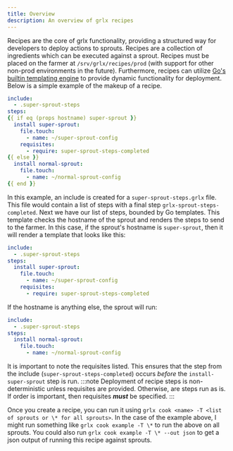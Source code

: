 ```yaml
---
title: Overview
description: An overview of grlx recipes
---
```

Recipes are the core of grlx functionality, providing a structured way for developers to deploy actions to sprouts. Recipes are a collection of ingredients which can be executed against a sprout. Recipes must be placed on the farmer at `/srv/grlx/recipes/prod` (with support for other non-prod environments in the future). Furthermore, recipes can utilize [Go's builtin templating engine](https://pkg.go.dev/text/template) to provide dynamic functionality for deployment. Below is a simple example of the makeup of a recipe.
```yaml
include:
  - .super-sprout-steps
steps:
{{ if eq (props hostname) super-sprout }}
  install super-sprout:
    file.touch:
      - name: ~/super-sprout-config
    requisites:
      - require: super-sprout-steps-completed
{{ else }}
  install normal-sprout:
    file.touch:
      - name: ~/normal-sprout-config
{{ end }}
```
In this example, an include is created for a `super-sprout-steps.grlx` file. This file would contain a list of steps with a final step `grlx-sprout-steps-completed`. Next we have our list of steps, bounded by Go templates. This template checks the hostname of the sprout and renders the steps to send to the farmer. In this case, if the sprout's hostname is `super-sprout`, then it will render a template that looks like this:
```yaml
include:
  - .super-sprout-steps
steps:
  install super-sprout:
    file.touch:
      - name: ~/super-sprout-config
    requisites:
      - require: super-sprout-steps-completed
```
If the hostname is anything else, the sprout will run:
```yaml
include:
  - .super-sprout-steps
steps:
  install normal-sprout:
    file.touch:
      - name: ~/normal-sprout-config
```

It is important to note the requisites listed. This ensures that the step from the include (`super-sprout-steps-completed`) occurs _before_ the `install-super-sprout` step is run. 
:::note
Deployment of recipe steps is non-deterministic unless requisites are provided. Otherwise, are steps run as is. If order is important, then requisites ***must*** be specified.
:::

Once you create a recipe, you can run it using `grlx cook <name> -T <list of sprouts or \* for all sprouts>`. In the case of the example above, I might run something like `grlx cook example -T \*` to run the above on all sprouts. You could also run `grlx cook example -T \* --out json` to get a json output of running this recipe against sprouts.
